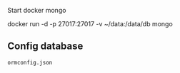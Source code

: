 Start docker mongo

docker run -d -p 27017:27017 -v ~/data:/data/db mongo

## Config database 
    ormconfig.json
